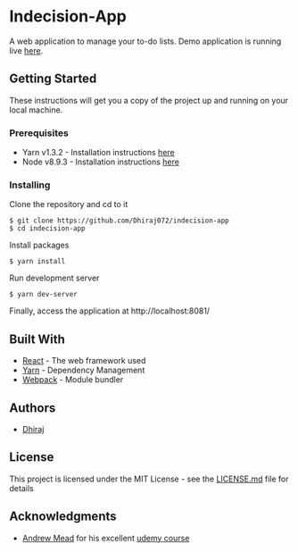 # Indecision-App

A web application to manage your to-do lists. 
Demo application is running live [here](https://inndecision.herokuapp.com/).

## Getting Started

These instructions will get you a copy of the project up and running on your local machine.

### Prerequisites

* Yarn v1.3.2 - Installation instructions [here](https://yarnpkg.com/lang/en/docs/install/)
* Node v8.9.3 - Installation instructions [here](https://nodejs.org/en/download/package-manager/)

### Installing

Clone the repository and cd to it

```
$ git clone https://github.com/Dhiraj072/indecision-app
$ cd indecision-app
```

Install packages

```
$ yarn install
```

Run development server

```
$ yarn dev-server
```

Finally, access the application at http://localhost:8081/

## Built With

* [React](https://reactjs.org/) - The web framework used
* [Yarn](https://yarnpkg.com/en/) - Dependency Management
* [Webpack](https://webpack.js.org/) - Module bundler

## Authors

* [Dhiraj](https://github.com/dhiraj072)

## License

This project is licensed under the MIT License - see the [LICENSE.md](LICENSE.md) file for details

## Acknowledgments

* [Andrew Mead](https://mead.io/) for his excellent [udemy course](https://www.udemy.com/react-2nd-edition/)
